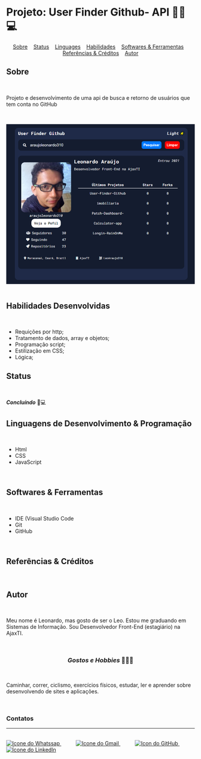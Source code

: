 # Projeto: User Finder Github- API 👨‍💻💻

<div align=center>
    <a href="#sobre" align=center>Sobre</a>&nbsp;&nbsp;&nbsp;
    <a href="#status" align=center>Status</a>&nbsp;&nbsp;&nbsp;
    <a href="#linguagens" align=center>Linguages</a>&nbsp;&nbsp;&nbsp;
    <a href="#habilidades" align=center>Habilidades</a>&nbsp;&nbsp;&nbsp;
    <a href="#softwares" align=center>Softwares & Ferramentas</a>&nbsp;&nbsp;&nbsp;
    <a href="#referencias" align=center>Referências & Créditos</a>&nbsp;&nbsp;&nbsp; 
    <a href="#autor" align=center>Autor</a> 
</div>

<h2 id="sobre">Sobre</h2><br>

<p>Projeto e desenvolvimento de uma api de busca e retorno de usuários que tem conta no GitHub</p>

<br>

<img src="demost/demost.png" align=center ><br><br>

<h2 id="habilidades">Habilidades Desenvolvidas</h2><br>

* Requições por http; 
* Tratamento de dados, array e objetos;
* Programação script;
* Estilização em CSS;
* Lógica;

<h2 id="status">Status</h2><br>

***Concluíndo*** 🚀💻
<br>

<h2 id="linguagens">Linguagens de Desenvolvimento & Programação</h2><br>

* Html
* CSS
* JavaScript

<br>

<h2 id="softwares"> Softwares & Ferramentas</h2><br>

* IDE (Visual Studio Code 
* Git 
* GitHub
<br>

<h2 id="referencias">Referências & Créditos</h2><br>


<h2 id="autor">Autor</h2><br>

<p> Meu nome é Leonardo, mas gosto de ser o Leo. Estou me graduando em Sistemas de Informação. Sou Desenvolvedor Front-End (estagiário) na AjaxTI.</p><br>

<h3 align=center><i>Gostos e Hobbies </i>📖🙋‍♂️</h3><br> 

Caminhar, correr, ciclismo, exercícios físicos, estudar, ler e aprender sobre desenvolvendo de sites e aplicações.</p><br>

<div>
    <h3><strong>Contatos</strong></h3><hr><br>    
    <a href="https://api.whatsapp.com/send?l=pt-BR&phone=5585988511269&text=Prazer%2C%20sou%20Leonardo%20Ara%C3%BAjo%2C%20mas%20gosto%20de%20ser%20chamado%20por%20Leo.%0ASou%20universit%C3%A1rio%20de%20Sistemas%20de%20Informa%C3%A7%C3%A3o%2C%0A%0AComo%20posso%20ajudar%3F">
        <img  src="https://i.imgur.com/YyLyMPi.png" height="30em" title="Icone do Whatssap">
    </a>
    &nbsp;&nbsp;&nbsp;&nbsp;&nbsp;&nbsp;&nbsp;&nbsp;&nbsp;
     <a href="mailto:araujoleonardo310@gmail.com">
        <img src="https://i.imgur.com/tLI3d6L.png" height="30em" title="Icone do Gmail">
    </a>
    &nbsp;&nbsp;&nbsp;&nbsp;&nbsp;&nbsp;&nbsp;&nbsp;&nbsp;
    <a href="https://github.com/araujoleonardo310">
        <img  src="https://i.imgur.com/LpVinhs.png" height="30em" title="Icon do GitHub">
    </a>   
    &nbsp;&nbsp;&nbsp;&nbsp;&nbsp;&nbsp;&nbsp;&nbsp;&nbsp;
    <a href="https://www.linkedin.com/in/leonardoaraujo310/">
        <img src="https://i.imgur.com/HlqBmV8.png" height="30em" title="Ícone do LinkedIn">
    </a>
</div>

